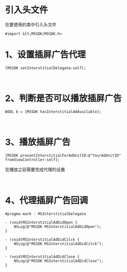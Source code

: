 # 引入头文件
在要使用的类中引入头文件

```
#import &lt;MSSDK/MSSDK.h>
```

# 1、设置插屏广告代理

```
[MSSDK setInterstitialDelegate:self];
```

<br>

# 2、判断是否可以播放插屏广告

```
BOOL b = [MSSDK hasInterstitialAdAvailable];
```

<br>

# 3、播放插屏广告

```
[MSSDK presentInterstitialForAdUnitID:@"YourAdUnitID" fromViewController:self];
```

在播放之前需要完成代理的设置

<br>

# 4、代理插屏广告回调

```
#pragma mark - MSInterstitialDelegate

- (void)MSInterstitialAdDidOpen {
    NSLog(@"MSSDK MSInterstitialAdDidOpen");
}

- (void)MSInterstitialAdDidCilck {
    NSLog(@"MSSDK MSInterstitialAdDidCilck");
}

- (void)MSInterstitialAdDidClose {
    NSLog(@"MSSDK MSInterstitialAdDidClose");
}
```